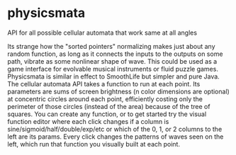 # physicsmata
API for all possible cellular automata that work same at all angles 

Its strange how the "sorted pointers" normalizing makes just about any random function, as long as it connects the inputs to the outputs on some path, vibrate as some nonlinear shape of wave. This could be used as a game interface for evolvable musical instruments or fluid puzzle games. Physicsmata is similar in effect to SmoothLife but simpler and pure Java. The cellular automata API takes a function to run at each point. Its parameters are sums of screen brightness (n color dimensions are optional) at concentric circles around each point, efficiently costing only the perimeter of those circles (instead of the area) because of the tree of squares. You can create any function, or to get started try the visual function editor where each click changes if a column is sine/sigmoid/half/double/exp/etc or which of the 0, 1, or 2 columns to the left are its params. Every click changes the patterns of waves seen on the left, which run that function you visually built at each point.
